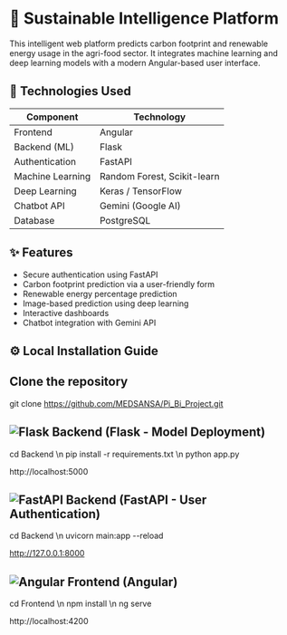 # 🌿 Sustainable Intelligence Platform

This intelligent web platform predicts carbon footprint and renewable energy usage in the agri-food sector. It integrates machine learning and deep learning models with a modern Angular-based user interface.


## 🚀 Technologies Used

| Component        | Technology                  |
| ---------------- | --------------------------- |
| Frontend         | Angular                     |
| Backend (ML)     | Flask                       |
| Authentication   | FastAPI                     |
| Machine Learning | Random Forest, Scikit-learn |
| Deep Learning    | Keras / TensorFlow          |
| Chatbot API      | Gemini (Google AI)          |
| Database         | PostgreSQL                  |


## ✨ Features

- Secure authentication using FastAPI
- Carbon footprint prediction via a user-friendly form
- Renewable energy percentage prediction
- Image-based prediction using deep learning
- Interactive dashboards
- Chatbot integration with Gemini API

## ⚙️ Local Installation Guide

## Clone the repository

git clone https://github.com/MEDSANSA/Pi_Bi_Project.git

## ![Flask](https://img.shields.io/badge/Flask-000000?style=for-the-badge&logo=flask&logoColor=white) Backend (Flask - Model Deployment)

cd Backend \n
pip install -r requirements.txt \n
python app.py 

http://localhost:5000

## ![FastAPI](https://img.shields.io/badge/FastAPI-009688?style=for-the-badge&logo=fastapi&logoColor=white) Backend (FastAPI - User Authentication)

cd Backend \n
uvicorn main:app --reload

http://127.0.0.1:8000

## ![Angular](https://img.shields.io/badge/Angular-DD0031?style=for-the-badge&logo=angular&logoColor=white) Frontend (Angular)

cd Frontend \n
npm install \n
ng serve

http://localhost:4200
